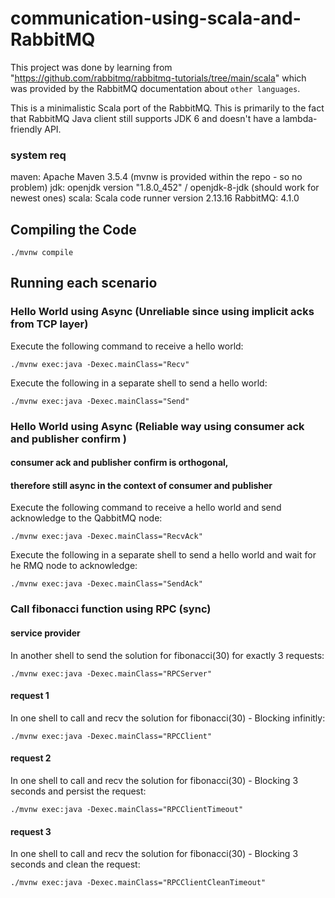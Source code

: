 # communication-using-scala-and-RabbitMQ

This project was done by learning from "https://github.com/rabbitmq/rabbitmq-tutorials/tree/main/scala" which was provided by the RabbitMQ documentation about `other languages`.

This is a minimalistic Scala port of the RabbitMQ.
This is primarily to the fact that RabbitMQ Java client still supports
JDK 6 and doesn't have a lambda-friendly API.

### system req
maven:  Apache Maven 3.5.4 (mvnw is provided within the repo - so no problem)
jdk:    openjdk version "1.8.0_452" / openjdk-8-jdk (should work for newest ones)
scala:  Scala code runner version 2.13.16 
RabbitMQ: 4.1.0

## Compiling the Code

    ./mvnw compile

## Running each scenario

### Hello World using Async (Unreliable since using implicit acks from TCP layer)

Execute the following command to receive a hello world:

    ./mvnw exec:java -Dexec.mainClass="Recv"

Execute the following in a separate shell to send a hello world:

    ./mvnw exec:java -Dexec.mainClass="Send"

### Hello World using Async (Reliable way using consumer ack and publisher confirm )
#### consumer ack and publisher confirm is orthogonal,
#### therefore still async in the context of consumer and publisher

Execute the following command to receive a hello world and send acknowledge to the QabbitMQ node:

    ./mvnw exec:java -Dexec.mainClass="RecvAck"

Execute the following in a separate shell to send a hello world and wait for he RMQ node to acknowledge:

    ./mvnw exec:java -Dexec.mainClass="SendAck"

### Call fibonacci function using RPC (sync)

#### service provider
In another shell to send the solution for fibonacci(30) for exactly 3 requests:

    ./mvnw exec:java -Dexec.mainClass="RPCServer"

#### request 1
In one shell to call and recv the solution for fibonacci(30) - Blocking infinitly:

    ./mvnw exec:java -Dexec.mainClass="RPCClient"

#### request 2
In one shell to call and recv the solution for fibonacci(30) - Blocking 3 seconds and persist the request:

    ./mvnw exec:java -Dexec.mainClass="RPCClientTimeout"

#### request 3
In one shell to call and recv the solution for fibonacci(30) - Blocking 3 seconds and clean the request:

    ./mvnw exec:java -Dexec.mainClass="RPCClientCleanTimeout"
